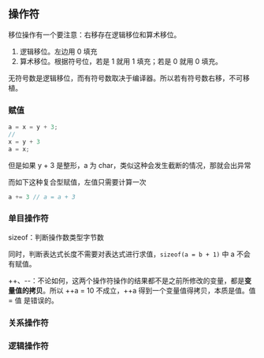 ## 操作符
移位操作有一个要注意：右移存在逻辑移位和算术移位。
1. 逻辑移位。左边用 0 填充
2. 算术移位。根据符号位，若是 1 就用 1 填充；若是 0 就用 0 填充。

无符号数是逻辑移位，而有符号数取决于编译器。所以若有符号数右移，不可移植。

### 赋值

```c
a = x = y + 3;
//
x = y + 3
a = x;
```
但是如果 y + 3 是整形，a 为 char，类似这种会发生截断的情况，那就会出异常

而如下这种复合型赋值，左值只需要计算一次
```c
a += 3 // a = a + 3 
```

### 单目操作符

sizeof：判断操作数类型字节数

同时，判断表达式长度不需要对表达式进行求值，`sizeof(a = b + 1)` 中 a 不会有赋值。

++、--：不论如何，这两个操作符操作的结果都不是之前所修改的变量，都是**变量值的拷贝**。所以 ++a = 10 不成立，++a 得到一个变量值得拷贝，本质是值。值 = 值 是错误的。

### 关系操作符

### 逻辑操作符